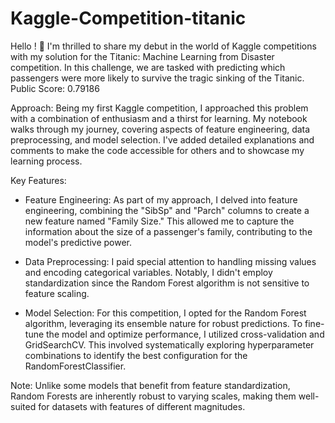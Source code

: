 # Kaggle-Competition-titanic
Hello ! 👋 I'm thrilled to share my debut in the world of Kaggle competitions with my solution for the Titanic: Machine Learning from Disaster competition. In this challenge, we are tasked with predicting which passengers were more likely to survive the tragic sinking of the Titanic.  Public Score: 0.79186

Approach:
Being my first Kaggle competition, I approached this problem with a combination of enthusiasm and a thirst for learning. My notebook walks through my journey, covering aspects of feature engineering, data preprocessing, and model selection. I've added detailed explanations and comments to make the code accessible for others and to showcase my learning process.

Key Features:

- Feature Engineering: As part of my approach, I delved into feature engineering, combining the "SibSp" and "Parch" columns to create a new feature named "Family Size." This allowed me to capture the information about the size of a passenger's family, contributing to the model's predictive power.

- Data Preprocessing: I paid special attention to handling missing values and encoding categorical variables. Notably, I didn't employ standardization since the Random Forest algorithm is not sensitive to feature scaling.

- Model Selection: For this competition, I opted for the Random Forest algorithm, leveraging its ensemble nature for robust predictions. To fine-tune the model and optimize performance, I utilized cross-validation and GridSearchCV. This involved systematically exploring hyperparameter combinations to identify the best configuration for the RandomForestClassifier.

Note: Unlike some models that benefit from feature standardization, Random Forests are inherently robust to varying scales, making them well-suited for datasets with features of different magnitudes.
